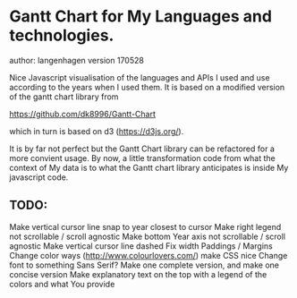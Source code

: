 # Gantt Chart for My Languages and technologies.
author: langenhagen
version 170528


Nice Javascript visualisation of the languages and APIs I used and use
according to the years when I used them.
It is based on a modified version of the gantt chart library from

https://github.com/dk8996/Gantt-Chart

which in turn is based on d3 (https://d3js.org/).


It is by far not perfect but the Gantt Chart library can be refactored for a more convient usage.
By now, a little transformation code from what the context of My data is to what the
Gantt chart library anticipates is inside My javascript code.

## TODO:
Make vertical cursor line snap to year closest to cursor
Make right legend not scrollable / scroll agnostic
Make bottom Year axis not scrollable / scroll agnostic
Make vertical cursor line dashed
Fix width
Paddings / Margins
Change color ways (http://www.colourlovers.com/)
make CSS nice
Change font to something Sans Serif?
Make one complete version, and make one concise version
Make explanatory text on the top with a legend of the colors and what You provide
